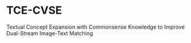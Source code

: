 # TCE-CVSE
Textual Concept Expansion with Commonsense Knowledge to Improve Dual-Stream Image-Text Matching
